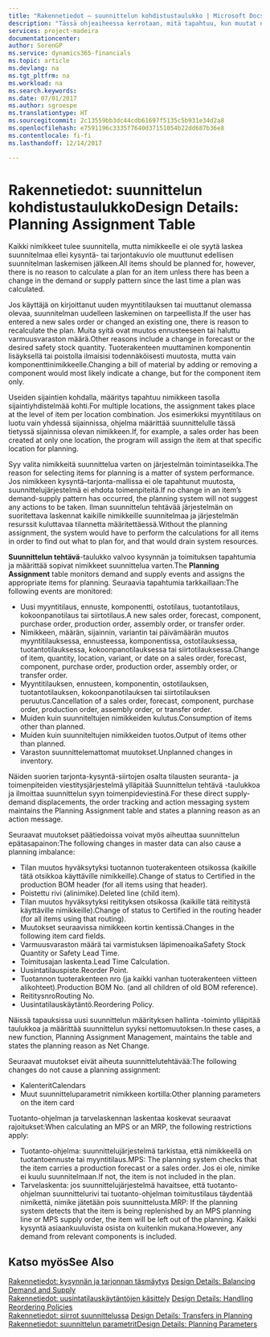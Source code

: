 ```yaml
---
title: "Rakennetiedot – suunnittelun kohdistustaulukko | Microsoft Docs"
description: "Tässä ohjeaiheessa kerrotaan, mitä tapahtuu, kun muutat nimikkeen suunnittelua."
services: project-madeira
documentationcenter: 
author: SorenGP
ms.service: dynamics365-financials
ms.topic: article
ms.devlang: na
ms.tgt_pltfrm: na
ms.workload: na
ms.search.keywords: 
ms.date: 07/01/2017
ms.author: sgroespe
ms.translationtype: HT
ms.sourcegitcommit: 2c13559bb3dc44cdb61697f5135c5b931e34d2a8
ms.openlocfilehash: e7591196c3335f7640d37151054b22dd687b36e8
ms.contentlocale: fi-fi
ms.lasthandoff: 12/14/2017

---
```

# <a name="design-details-planning-assignment-table"></a><span data-ttu-id="a499c-103">Rakennetiedot: suunnittelun kohdistustaulukko</span><span class="sxs-lookup"><span data-stu-id="a499c-103">Design Details: Planning Assignment Table</span></span>
<span data-ttu-id="a499c-104">Kaikki nimikkeet tulee suunnitella, mutta nimikkeelle ei ole syytä laskea suunnitelmaa ellei kysyntä- tai tarjontakuvio ole muuttunut edellisen suunnitelman laskemisen jälkeen.</span><span class="sxs-lookup"><span data-stu-id="a499c-104">All items should be planned for, however, there is no reason to calculate a plan for an item unless there has been a change in the demand or supply pattern since the last time a plan was calculated.</span></span>  
  
<span data-ttu-id="a499c-105">Jos käyttäjä on kirjoittanut uuden myyntitilauksen tai muuttanut olemassa olevaa, suunnitelman uudelleen laskeminen on tarpeellista.</span><span class="sxs-lookup"><span data-stu-id="a499c-105">If the user has entered a new sales order or changed an existing one, there is reason to recalculate the plan.</span></span> <span data-ttu-id="a499c-106">Muita syitä ovat muutos ennusteeseen tai haluttu varmuusvaraston määrä.</span><span class="sxs-lookup"><span data-stu-id="a499c-106">Other reasons include a change in forecast or the desired safety stock quantity.</span></span> <span data-ttu-id="a499c-107">Tuoterakenteen muuttaminen komponentin lisäyksellä tai poistolla ilmaisisi todennäköisesti muutosta, mutta vain komponenttinimikkeelle.</span><span class="sxs-lookup"><span data-stu-id="a499c-107">Changing a bill of material by adding or removing a component would most likely indicate a change, but for the component item only.</span></span>  
  
<span data-ttu-id="a499c-108">Useiden sijaintien kohdalla, määritys tapahtuu nimikkeen tasolla sijaintiyhdistelmää kohti.</span><span class="sxs-lookup"><span data-stu-id="a499c-108">For multiple locations, the assignment takes place at the level of item per location combination.</span></span> <span data-ttu-id="a499c-109">Jos esimerkiksi myyntitilaus on luotu vain yhdessä sijainnissa, ohjelma määrittää suunnittelulle tässä tietyssä sijainnissa olevan nimikkeen.</span><span class="sxs-lookup"><span data-stu-id="a499c-109">If, for example, a sales order has been created at only one location, the program will assign the item at that specific location for planning.</span></span>  
  
<span data-ttu-id="a499c-110">Syy valita nimikkeitä suunnittelua varten on järjestelmän toimintaseikka.</span><span class="sxs-lookup"><span data-stu-id="a499c-110">The reason for selecting items for planning is a matter of system performance.</span></span> <span data-ttu-id="a499c-111">Jos nimikkeen kysyntä–tarjonta-mallissa ei ole tapahtunut muutosta, suunnittelujärjestelmä ei ehdota toimenpiteitä.</span><span class="sxs-lookup"><span data-stu-id="a499c-111">If no change in an item’s demand-supply pattern has occurred, the planning system will not suggest any actions to be taken.</span></span> <span data-ttu-id="a499c-112">Ilman suunnittelun tehtävää järjestelmän on suoritettava laskennat kaikille nimikkeille suunnitelmaa ja järjestelmän resurssit kuluttavaa tilannetta määritettäessä.</span><span class="sxs-lookup"><span data-stu-id="a499c-112">Without the planning assignment, the system would have to perform the calculations for all items in order to find out what to plan for, and that would drain system resources.</span></span>  
  
<span data-ttu-id="a499c-113">**Suunnittelun tehtävä**-taulukko valvoo kysynnän ja toimituksen tapahtumia ja määrittää sopivat nimikkeet suunnittelua varten.</span><span class="sxs-lookup"><span data-stu-id="a499c-113">The **Planning Assignment** table monitors demand and supply events and assigns the appropriate items for planning.</span></span> <span data-ttu-id="a499c-114">Seuraavia tapahtumia tarkkaillaan:</span><span class="sxs-lookup"><span data-stu-id="a499c-114">The following events are monitored:</span></span>  
  
* <span data-ttu-id="a499c-115">Uusi myyntitilaus, ennuste, komponentti, ostotilaus, tuotantotilaus, kokoonpanotilaus tai siirtotilaus.</span><span class="sxs-lookup"><span data-stu-id="a499c-115">A new sales order, forecast, component, purchase order, production order, assembly order, or transfer order.</span></span>  
* <span data-ttu-id="a499c-116">Nimikkeen, määrän, sijainnin, variantin tai päivämäärän muutos myyntitilauksessa, ennusteessa, komponentissa, ostotilauksessa, tuotantotilauksessa, kokoonpanotilauksessa tai siirtotilauksessa.</span><span class="sxs-lookup"><span data-stu-id="a499c-116">Change of item, quantity, location, variant, or date on a sales order, forecast, component, purchase order, production order, assembly order, or transfer order.</span></span>  
* <span data-ttu-id="a499c-117">Myyntitilauksen, ennusteen, komponentin, ostotilauksen, tuotantotilauksen, kokoonpanotilauksen tai siirtotilauksen peruutus.</span><span class="sxs-lookup"><span data-stu-id="a499c-117">Cancellation of a sales order, forecast, component, purchase order, production order, assembly order, or transfer order.</span></span>  
* <span data-ttu-id="a499c-118">Muiden kuin suunniteltujen nimikkeiden kulutus.</span><span class="sxs-lookup"><span data-stu-id="a499c-118">Consumption of items other than planned.</span></span>  
* <span data-ttu-id="a499c-119">Muiden kuin suunniteltujen nimikkeiden tuotos.</span><span class="sxs-lookup"><span data-stu-id="a499c-119">Output of items other than planned.</span></span>  
* <span data-ttu-id="a499c-120">Varaston suunnittelemattomat muutokset.</span><span class="sxs-lookup"><span data-stu-id="a499c-120">Unplanned changes in inventory.</span></span>  
  
<span data-ttu-id="a499c-121">Näiden suorien tarjonta-kysyntä-siirtojen osalta tilausten seuranta- ja toimenpiteiden viestitysjärjestelmä ylläpitää Suunnittelun tehtävä -taulukkoa ja ilmoittaa suunnittelun syyn toimenpideviestinä.</span><span class="sxs-lookup"><span data-stu-id="a499c-121">For these direct supply-demand displacements, the order tracking and action messaging system maintains the Planning Assignment table and states a planning reason as an action message.</span></span>  
  
<span data-ttu-id="a499c-122">Seuraavat muutokset päätiedoissa voivat myös aiheuttaa suunnittelun epätasapainon:</span><span class="sxs-lookup"><span data-stu-id="a499c-122">The following changes in master data can also cause a planning imbalance:</span></span>  
  
* <span data-ttu-id="a499c-123">Tilan muutos hyväksytyksi tuotannon tuoterakenteen otsikossa (kaikille tätä otsikkoa käyttäville nimikkeille).</span><span class="sxs-lookup"><span data-stu-id="a499c-123">Change of status to Certified in the production BOM header (for all items using that header).</span></span>  
* <span data-ttu-id="a499c-124">Poistettu rivi (alinimike).</span><span class="sxs-lookup"><span data-stu-id="a499c-124">Deleted line (child item).</span></span>  
* <span data-ttu-id="a499c-125">Tilan muutos hyväksytyksi reitityksen otsikossa (kaikille tätä reititystä käyttäville nimikkeille).</span><span class="sxs-lookup"><span data-stu-id="a499c-125">Change of status to Certified in the routing header (for all items using that routing).</span></span>  
* <span data-ttu-id="a499c-126">Muutokset seuraavissa nimikkeen kortin kentissä.</span><span class="sxs-lookup"><span data-stu-id="a499c-126">Changes in the following item card fields.</span></span>  
* <span data-ttu-id="a499c-127">Varmuusvaraston määrä tai varmistuksen läpimenoaika</span><span class="sxs-lookup"><span data-stu-id="a499c-127">Safety Stock Quantity or Safety Lead Time.</span></span>  
* <span data-ttu-id="a499c-128">Toimitusajan laskenta.</span><span class="sxs-lookup"><span data-stu-id="a499c-128">Lead Time Calculation.</span></span>  
* <span data-ttu-id="a499c-129">Uusintatilauspiste.</span><span class="sxs-lookup"><span data-stu-id="a499c-129">Reorder Point.</span></span>  
* <span data-ttu-id="a499c-130">Tuotannon tuoterakenteen nro (ja kaikki vanhan tuoterakenteen viitteen alikohteet).</span><span class="sxs-lookup"><span data-stu-id="a499c-130">Production BOM No. (and all children of old BOM reference).</span></span>  
* <span data-ttu-id="a499c-131">Reititysnro</span><span class="sxs-lookup"><span data-stu-id="a499c-131">Routing No.</span></span>  
* <span data-ttu-id="a499c-132">Uusintatilauskäytäntö.</span><span class="sxs-lookup"><span data-stu-id="a499c-132">Reordering Policy.</span></span>  
  
<span data-ttu-id="a499c-133">Näissä tapauksissa uusi suunnittelun määrityksen hallinta -toiminto ylläpitää taulukkoa ja määrittää suunnittelun syyksi nettomuutoksen.</span><span class="sxs-lookup"><span data-stu-id="a499c-133">In these cases, a new function, Planning Assignment Management, maintains the table and states the planning reason as Net Change.</span></span>  
  
<span data-ttu-id="a499c-134">Seuraavat muutokset eivät aiheuta suunnittelutehtävää:</span><span class="sxs-lookup"><span data-stu-id="a499c-134">The following changes do not cause a planning assignment:</span></span>  
  
* <span data-ttu-id="a499c-135">Kalenterit</span><span class="sxs-lookup"><span data-stu-id="a499c-135">Calendars</span></span>  
* <span data-ttu-id="a499c-136">Muut suunnitteluparametrit nimikkeen kortilla:</span><span class="sxs-lookup"><span data-stu-id="a499c-136">Other planning parameters on the item card</span></span>  
  
<span data-ttu-id="a499c-137">Tuotanto-ohjelman ja tarvelaskennan laskentaa koskevat seuraavat rajoitukset:</span><span class="sxs-lookup"><span data-stu-id="a499c-137">When calculating an MPS or an MRP, the following restrictions apply:</span></span>  
  
* <span data-ttu-id="a499c-138">Tuotanto-ohjelma: suunnittelujärjestelmä tarkistaa, että nimikkeellä on tuotantoennuste tai myyntitilaus.</span><span class="sxs-lookup"><span data-stu-id="a499c-138">MPS: The planning system checks that the item carries a production forecast or a sales order.</span></span> <span data-ttu-id="a499c-139">Jos ei ole, nimike ei kuulu suunnitelmaan.</span><span class="sxs-lookup"><span data-stu-id="a499c-139">If not, the item is not included in the plan.</span></span>  
* <span data-ttu-id="a499c-140">Tarvelaskenta: jos suunnittelujärjestelmä havaitsee, että tuotanto-ohjelman suunnittelurivi tai tuotanto-ohjelman toimitustilaus täydentää nimikettä, nimike jätetään pois suunnittelusta.</span><span class="sxs-lookup"><span data-stu-id="a499c-140">MRP: If the planning system detects that the item is being replenished by an MPS planning line or MPS supply order, the item will be left out of the planning.</span></span> <span data-ttu-id="a499c-141">Kaikki kysyntä asiaankuuluvista osista on kuitenkin mukana.</span><span class="sxs-lookup"><span data-stu-id="a499c-141">However, any demand from relevant components is included.</span></span>  
  
## <a name="see-also"></a><span data-ttu-id="a499c-142">Katso myös</span><span class="sxs-lookup"><span data-stu-id="a499c-142">See Also</span></span>  
<span data-ttu-id="a499c-143">[Rakennetiedot: kysynnän ja tarjonnan täsmäytys](design-details-balancing-demand-and-supply.md) </span><span class="sxs-lookup"><span data-stu-id="a499c-143">[Design Details: Balancing Demand and Supply](design-details-balancing-demand-and-supply.md) </span></span>  
<span data-ttu-id="a499c-144">[Rakennetiedot: uusintatilauskäytäntöjen käsittely](design-details-handling-reordering-policies.md) </span><span class="sxs-lookup"><span data-stu-id="a499c-144">[Design Details: Handling Reordering Policies](design-details-handling-reordering-policies.md) </span></span>  
<span data-ttu-id="a499c-145">[Rakennetiedot: siirrot suunnittelussa](design-details-transfers-in-planning.md) </span><span class="sxs-lookup"><span data-stu-id="a499c-145">[Design Details: Transfers in Planning](design-details-transfers-in-planning.md) </span></span>  
[<span data-ttu-id="a499c-146">Rakennetiedot: suunnittelun parametrit</span><span class="sxs-lookup"><span data-stu-id="a499c-146">Design Details: Planning Parameters</span></span>](design-details-planning-parameters.md)  

